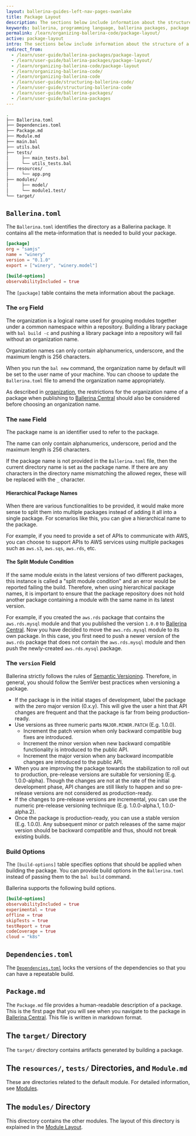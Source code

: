 ```yaml
---
layout: ballerina-guides-left-nav-pages-swanlake
title: Package Layout
description: The sections below include information about the structure of a package directory. It explains the purpose of each file in a package.
keywords: ballerina, programming language, ballerina packages, package structure, package layout
permalink: /learn/organizing-ballerina-code/package-layout/
active: package-layout
intro: The sections below include information about the structure of a package directory. It explains the purpose of each file in a package.
redirect_from:
  - /learn/user-guide/ballerina-packages/package-layout
  - /learn/user-guide/ballerina-packages/package-layout/
  - /learn/organizing-ballerina-code/package-layout
  - /learn/organizing-ballerina-code/
  - /learn/organizing-ballerina-code
  - /learn/user-guide/structuring-ballerina-code/
  - /learn/user-guide/structuring-ballerina-code
  - /learn/user-guide/ballerina-packages/
  - /learn/user-guide/ballerina-packages
---
```


```bash
.
├── Ballerina.toml
├── Dependencies.toml
├── Package.md
├── Module.md
├── main.bal
├── utils.bal
├── tests/
│     ├── main_tests.bal
│     └── utils_tests.bal
├── resources/
│     └── app.png
├── modules/
│     ├── model/
│     └── module1.test/
└── target/
```

## `Ballerina.toml`

The `Ballerina.toml` identifies the directory as a Ballerina package. It contains all the meta-information that is needed to build your package.

```toml
[package]
org = "samjs"
name = "winery"
version = "0.1.0"
export = ["winery", "winery.model"]

[build-options]
observabilityIncluded = true
```

The `[package]` table contains the meta information about the package.

### The `org` Field

The organization is a logical name used for grouping modules together under a common namespace within a repository. Building a library package with `bal build -c` and pushing a library package into a repository will fail without an organization name.

Organization names can only contain alphanumerics, underscore, and the maximum length is 256 characters.

When you run the `bal new` command, the organization name by default will be set to the user name of your machine. You can choose to update the `Ballerina.toml` file to amend the organization name appropriately.

As described in [organization](/learn/user-guide/ballerina-packages/sharing-a-library-package/#publishing-a-library-package-to-ballerina-central), the restrictions for the organization name of a package when publishing to [Ballerina Central](https://central.ballerina.io/) should also be considered before choosing an organization name.


### The `name` Field

The package name is an identifier used to refer to the package.

The name can only contain alphanumerics, underscore, period and the maximum length is 256 characters.

If the package name is not provided in the `Ballerina.toml` file, then the current directory name is set as the package name. If there are any characters in the directory name mismatching the allowed regex, these will be replaced with the `_` character.

#### Hierarchical Package Names

When there are various functionalities to be provided, it would make more sense to split them into multiple packages instead of adding it all into a single package.  For scenarios like this, you can give a hierarchical name to the package.

For example, if you need to provide a set of APIs to communicate with AWS, you can choose to support APIs to AWS services using multiple packages such as `aws.s3`, `aws.sqs`, `aws.rds`, etc.

#### The Split Module Condition

If the same module exists in the latest versions of two different packages, this instance is called a "split module condition" and an error would be reported failing the build. Therefore, when using hierarchical package names, it is important to ensure that the package repository does not hold another package containing a module with the same name in its latest version.

For example, if you created the `aws.rds` package that contains the `aws.rds.mysql` module and that you published the version `1.0.0` to [Ballerina Central](https://central.ballerina.io/). Now you have decided to move the `aws.rds.mysql` module to its own package. In this case, you first need to push a newer version of the `aws.rds` package that does not contain the `aws.rds.mysql` module and then push the newly-created `aws.rds.mysql` package.


### The `version` Field

Ballerina strictly follows the rules of [Semantic Versioning](https://semver.org/). Therefore, in general, you should follow the SemVer best practices when versioning a package.

*   If the package is in the initial stages of development, label the package with the zero major version (0.x.y). This will give the user a hint that API changes are frequent and that the package is far from being production-ready.
*   Use versions as three numeric parts `MAJOR.MINOR.PATCH` (E.g. 1.0.0).
    *   Increment the patch version when only backward compatible bug fixes are introduced.
    *   Increment the minor version when new backward compatible functionality is introduced to the public API.
    *   Increment the major version when any backward incompatible changes are introduced to the public API.
*   When you are improving the package towards the stabilization to roll out to production, pre-release versions are suitable for versioning (E.g. 1.0.0-alpha). Though the changes are not at the rate of the initial development phase, API changes are still likely to happen and so pre-release versions are not considered as production-ready.
*   If the changes to pre-release versions are incremental, you can use the numeric pre-release versioning technique (E.g. 1.0.0-alpha.1, 1.0.0-alpha.2).
*   Once the package is production-ready, you can use a stable version (E.g. 1.0.0). Any subsequent minor or patch releases of the same major version should be backward compatible and thus, should not break existing builds.


### Build Options

The `[build-options]` table specifies options that should be applied when building the package. You can provide build options in the `Ballerina.toml` instead of passing them to the `bal build` command.

Ballerina supports the following build options.

```toml
[build-options]
observabilityIncluded = true
experimental = true
offline = true
skipTests = true
testReport = true
codeCoverage = true
cloud = "k8s"
```

## `Dependencies.toml`

The [`Dependencies.toml`](/learn/user-guide/ballerina-packages/dependencies/#dependenciestoml) locks the versions of the dependencies so that you can have a repeatable build.

## `Package.md`

The `Package.md` file provides a human-readable description of a package. This is the first page that you will see when you navigate to the package in [Ballerina Central](https://central.ballerina.io/). This file is written in markdown format.

## The `target/` Directory 

The `target/` directory contains artifacts generated by building a package.

## The `resources/`, `tests/` Directories, and `Module.md` 

These are directories related to the default module. For detailed information, see [Modules](/learn/user-guide/ballerina-packages/modules).

## The `modules/` Directory

This directory contains the other modules. The layout of this directory is explained in the [Module Layout](/learn/user-guide/ballerina-packages/modules/#module-layout).

 
